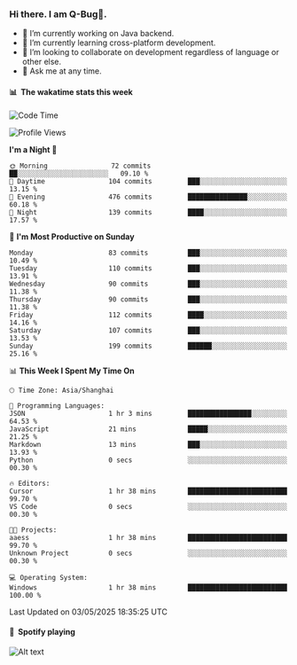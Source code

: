 ### Hi there. I am Q-Bug🐞.

- 🔭 I’m currently working on Java backend.
- 🌱 I’m currently learning cross-platform development.
- 👯 I’m looking to collaborate on development regardless of language or other else.
- 💬 Ask me at any time.

#### 📊 &nbsp;**The wakatime stats this week**  
<!--START_SECTION:waka-->
![Code Time](http://img.shields.io/badge/Code%20Time-316%20hrs%2010%20mins-blue)

![Profile Views](http://img.shields.io/badge/Profile%20Views-0-blue)

**I'm a Night 🦉** 

```text
🌞 Morning                72 commits          ██░░░░░░░░░░░░░░░░░░░░░░░   09.10 % 
🌆 Daytime                104 commits         ███░░░░░░░░░░░░░░░░░░░░░░   13.15 % 
🌃 Evening                476 commits         ███████████████░░░░░░░░░░   60.18 % 
🌙 Night                  139 commits         ████░░░░░░░░░░░░░░░░░░░░░   17.57 % 
```
📅 **I'm Most Productive on Sunday** 

```text
Monday                   83 commits          ███░░░░░░░░░░░░░░░░░░░░░░   10.49 % 
Tuesday                  110 commits         ███░░░░░░░░░░░░░░░░░░░░░░   13.91 % 
Wednesday                90 commits          ███░░░░░░░░░░░░░░░░░░░░░░   11.38 % 
Thursday                 90 commits          ███░░░░░░░░░░░░░░░░░░░░░░   11.38 % 
Friday                   112 commits         ████░░░░░░░░░░░░░░░░░░░░░   14.16 % 
Saturday                 107 commits         ███░░░░░░░░░░░░░░░░░░░░░░   13.53 % 
Sunday                   199 commits         ██████░░░░░░░░░░░░░░░░░░░   25.16 % 
```


📊 **This Week I Spent My Time On** 

```text
🕑︎ Time Zone: Asia/Shanghai

💬 Programming Languages: 
JSON                     1 hr 3 mins         ████████████████░░░░░░░░░   64.53 % 
JavaScript               21 mins             █████░░░░░░░░░░░░░░░░░░░░   21.25 % 
Markdown                 13 mins             ███░░░░░░░░░░░░░░░░░░░░░░   13.93 % 
Python                   0 secs              ░░░░░░░░░░░░░░░░░░░░░░░░░   00.30 % 

🔥 Editors: 
Cursor                   1 hr 38 mins        █████████████████████████   99.70 % 
VS Code                  0 secs              ░░░░░░░░░░░░░░░░░░░░░░░░░   00.30 % 

🐱‍💻 Projects: 
aaess                    1 hr 38 mins        █████████████████████████   99.70 % 
Unknown Project          0 secs              ░░░░░░░░░░░░░░░░░░░░░░░░░   00.30 % 

💻 Operating System: 
Windows                  1 hr 38 mins        █████████████████████████   100.00 % 
```


 Last Updated on 03/05/2025 18:35:25 UTC
<!--END_SECTION:waka-->

#### 🎵 &nbsp;**Spotify playing**  
![Alt text](https://spotify-recently-played-readme.vercel.app/api?user=e5y1o4x7kdt9kf2blu4wvmb4s&unique={true|1|on|yes})
